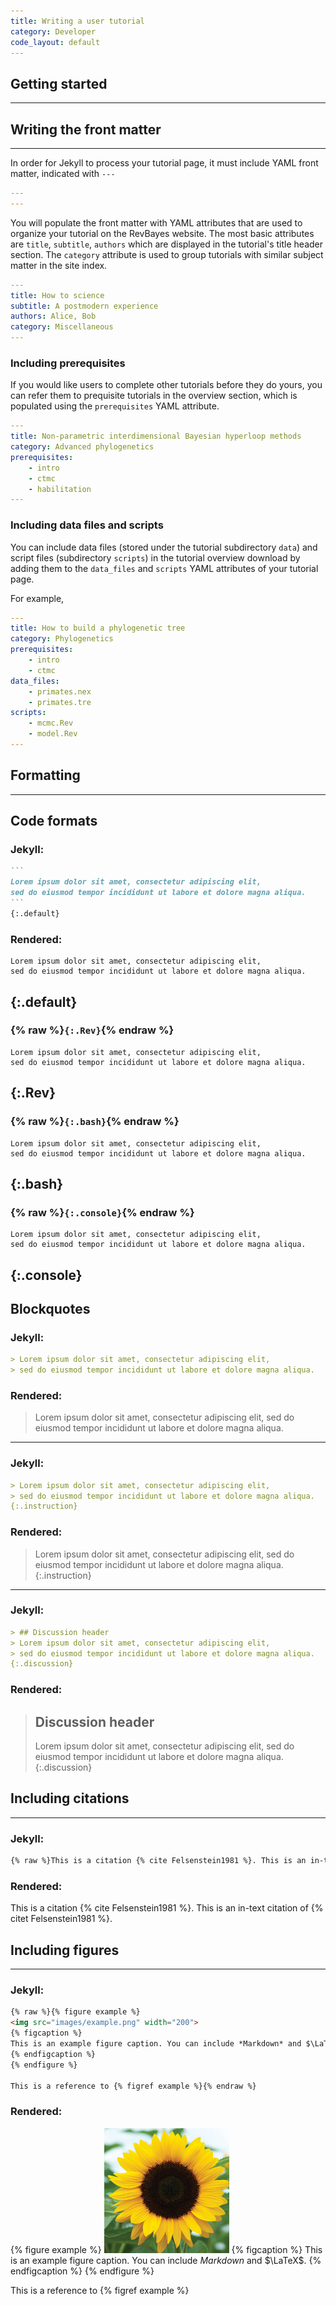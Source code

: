 ```yaml
---
title: Writing a user tutorial
category: Developer
code_layout: default
---
```


## Getting started
------------------

## Writing the front matter
------------------
In order for Jekyll to process your tutorial page, it must include YAML front matter, indicated with `---`

```yaml
---
---
``` 

You will populate the front matter with YAML attributes that are used to organize your tutorial on the RevBayes website. The most basic attributes are `title`, `subtitle`, `authors` which are displayed in the tutorial's title header section. The `category` attribute is used to group tutorials with similar subject matter in the site index.

```yaml
---
title: How to science
subtitle: A postmodern experience
authors: Alice, Bob
category: Miscellaneous
---
``` 

### Including prerequisites

If you would like users to complete other tutorials before they do yours, you can refer them to prequisite tutorials in the overview section, which is populated using the `prerequisites` YAML attribute.

```yaml
---
title: Non-parametric interdimensional Bayesian hyperloop methods
category: Advanced phylogenetics
prerequisites:
    - intro
    - ctmc
    - habilitation
---
``` 

### Including data files and scripts
You can include data files (stored under the tutorial subdirectory `data`) and script files (subdirectory `scripts`) in the tutorial overview download by adding them to the `data_files` and `scripts` YAML attributes of your tutorial page.

For example,
```yaml
---
title: How to build a phylogenetic tree
category: Phylogenetics
prerequisites:
    - intro
    - ctmc
data_files:
    - primates.nex
    - primates.tre
scripts:
    - mcmc.Rev
    - model.Rev
---
``` 

## Formatting
------------------

## Code formats

### Jekyll:
~~~markdown
```
Lorem ipsum dolor sit amet, consectetur adipiscing elit,
sed do eiusmod tempor incididunt ut labore et dolore magna aliqua.
```
{:.default}
~~~

### Rendered:
```
Lorem ipsum dolor sit amet, consectetur adipiscing elit,
sed do eiusmod tempor incididunt ut labore et dolore magna aliqua.
```
{:.default}
-------------
### {% raw %}`{:.Rev}`{% endraw %}
```
Lorem ipsum dolor sit amet, consectetur adipiscing elit,
sed do eiusmod tempor incididunt ut labore et dolore magna aliqua.
```
{:.Rev}
-------------

### {% raw %}`{:.bash}`{% endraw %}
```
Lorem ipsum dolor sit amet, consectetur adipiscing elit,
sed do eiusmod tempor incididunt ut labore et dolore magna aliqua.
```
{:.bash}
-------------
### {% raw %}`{:.console}`{% endraw %}
```
Lorem ipsum dolor sit amet, consectetur adipiscing elit,
sed do eiusmod tempor incididunt ut labore et dolore magna aliqua.
```
{:.console}
-------------

## Blockquotes

### Jekyll:
~~~markdown
> Lorem ipsum dolor sit amet, consectetur adipiscing elit,
> sed do eiusmod tempor incididunt ut labore et dolore magna aliqua.
~~~

### Rendered:
> Lorem ipsum dolor sit amet, consectetur adipiscing elit,
> sed do eiusmod tempor incididunt ut labore et dolore magna aliqua.

-------------

### Jekyll:
~~~markdown
> Lorem ipsum dolor sit amet, consectetur adipiscing elit,
> sed do eiusmod tempor incididunt ut labore et dolore magna aliqua.
{:.instruction}
~~~

### Rendered:
> Lorem ipsum dolor sit amet, consectetur adipiscing elit,
> sed do eiusmod tempor incididunt ut labore et dolore magna aliqua.
{:.instruction}
-------------

### Jekyll:
~~~markdown
> ## Discussion header
> Lorem ipsum dolor sit amet, consectetur adipiscing elit,
> sed do eiusmod tempor incididunt ut labore et dolore magna aliqua.
{:.discussion}
~~~

### Rendered:
> ## Discussion header
> Lorem ipsum dolor sit amet, consectetur adipiscing elit,
> sed do eiusmod tempor incididunt ut labore et dolore magna aliqua.
{:.discussion}

## Including citations
------------------

### Jekyll:
```markdown
{% raw %}This is a citation {% cite Felsenstein1981 %}. This is an in-text citation of {% citet Felsenstein1981 %}.{% endraw %}
``` 
### Rendered:
This is a citation {% cite Felsenstein1981 %}. This is an in-text citation of {% citet Felsenstein1981 %}.

## Including figures
------------------

### Jekyll:
```markdown
{% raw %}{% figure example %}
<img src="images/example.png" width="200">
{% figcaption %}
This is an example figure caption. You can include *Markdown* and $\LaTeX$.
{% endfigcaption %}
{% endfigure %}

This is a reference to {% figref example %}{% endraw %}
``` 
### Rendered:
{% figure example %}
<img src="images/example.png" width="200">
{% figcaption %}
This is an example figure caption. You can include *Markdown* and $\LaTeX$.
{% endfigcaption %}
{% endfigure %}
 
This is a reference to {% figref example %}